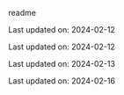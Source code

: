 readme

Last updated on: 2024-02-12

Last updated on: 2024-02-12

Last updated on: 2024-02-13

Last updated on: 2024-02-16